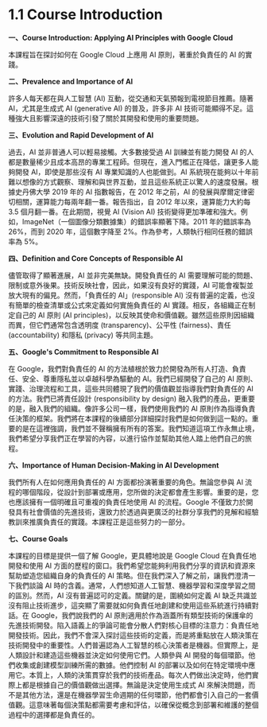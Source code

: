 # 1.1 Course Introduction

**一、Course Introduction: Applying AI Principles with Google Cloud**

本課程旨在探討如何在 Google Cloud 上應用 AI 原則，著重於負責任的 AI 的實踐。

**二、Prevalence and Importance of AI**

許多人每天都在與人工智慧 (AI) 互動，從交通和天氣預報到電視節目推薦。隨著 AI，尤其是生成式 AI (generative AI) 的普及，許多非 AI 技術可能顯得不足。這種強大且影響深遠的技術引發了關於其開發和使用的重要問題。

**三、Evolution and Rapid Development of AI**

過去，AI 並非普通人可以輕易接觸。大多數接受過 AI 訓練並有能力開發 AI 的人都是數量稀少且成本高昂的專業工程師。但現在，進入門檻正在降低，讓更多人能夠開發 AI，即使是那些沒有 AI 專業知識的人也能做到。AI 系統現在能夠以十年前難以想像的方式觀察、理解和與世界互動，並且這些系統正以驚人的速度發展。根據史丹佛大學 2019 年的 AI 指數報告，在 2012 年之前，AI 的發展與摩爾定律密切相關，運算能力每兩年翻一番。報告指出，自 2012 年以來，運算能力大約每 3.5 個月翻一番。在此期間，視覺 AI (Vision AI) 技術變得更加準確和強大。例如，ImageNet（一個圖像分類數據集）的錯誤率顯著下降。2011 年的錯誤率為 26%，而到 2020 年，這個數字降至 2%。作為參考，人類執行相同任務的錯誤率為 5%。

**四、Definition and Core Concepts of Responsible AI**

儘管取得了顯著進展，AI 並非完美無缺。開發負責任的 AI 需要理解可能的問題、限制或意外後果。技術反映社會，因此，如果沒有良好的實踐，AI 可能會複製並放大現有的偏見。然而，「負責任的 AI」(responsible AI) 沒有普遍的定義，也沒有簡單的檢查清單或公式來定義如何實施負責任的 AI 實踐。相反，各組織正在制定自己的 AI 原則 (AI principles)，以反映其使命和價值觀。雖然這些原則因組織而異，但它們通常包含透明度 (transparency)、公平性 (fairness)、責任 (accountability) 和隱私 (privacy) 等共同主題。

**五、Google's Commitment to Responsible AI**

在 Google，我們對負責任的 AI 的方法植根於致力於開發為所有人打造、負責任、安全、尊重隱私並以卓越科學為驅動的 AI。我們已經開發了自己的 AI 原則、實踐、治理流程和工具，這些共同體現了我們的價值觀並指導我們對負責任的 AI 的方法。我們已將責任設計 (responsibility by design) 融入我們的產品，更重要的是，融入我們的組織。像許多公司一樣，我們使用我們的 AI 原則作為指導負責任決策的框架。我們將在本課程的後續部分詳細探討我們是如何做到這一點的。重要的是在這裡強調，我們並不聲稱擁有所有的答案。我們知道這項工作永無止境，我們希望分享我們正在學習的內容，以進行協作並幫助其他人踏上他們自己的旅程。

**六、Importance of Human Decision-Making in AI Development**

我們所有人在如何應用負責任的 AI 方面都扮演著重要的角色。無論您參與 AI 流程的哪個階段，從設計到部署或應用，您所做的決定都會產生影響。重要的是，您也應該擁有一個明確且可重複的負責任地使用 AI 的流程。Google 不僅致力於開發具有社會價值的先進技術，還致力於透過與更廣泛的社群分享我們的見解和經驗教訓來推廣負責任的實踐。本課程正是這些努力的一部分。

**七、Course Goals**

本課程的目標是提供一個了解 Google，更具體地說是 Google Cloud 在負責任地開發和使用 AI 方面的歷程的窗口。我們希望您能夠利用我們分享的資訊和資源來幫助塑造您組織自身的負責任的 AI 策略。但在我們深入了解之前，讓我們澄清一下我們談論 AI 時的含義。通常，人們想知道人工智慧、機器學習和深度學習之間的區別。然而，AI 沒有普遍認可的定義。關鍵的是，圍繞如何定義 AI 缺乏共識並沒有阻止技術進步，這突顯了需要就如何負責任地創建和使用這些系統進行持續對話。在 Google，我們說我們的 AI 原則適用於作為涵蓋所有類型技術的保護傘的先進技術開發。陷入語義上的爭論可能會分散人們對核心目標的注意力：負責任地開發技術。因此，我們不會深入探討這些技術的定義，而是將重點放在人類決策在技術開發中的重要性。人們普遍認為人工智慧的核心決策者是機器。但實際上，是人類設計和建造這些機器並決定如何使用它們。人類參與 AI 開發的每個環節。他們收集或創建模型訓練所需的數據。他們控制 AI 的部署以及如何在特定環境中應用它。本質上，人類的決策貫穿於我們的技術產品。每次人們做出決定時，他們實際上都是根據自己的價值觀做出選擇。無論是決定使用生成式 AI 來解決問題，而不是其他方法，還是在機器學習生命週期的任何環節，他們都會引入自己的一套價值觀。這意味著每個決策點都需要考慮和評估，以確保從概念到部署和維護的整個過程中的選擇都是負責任的。